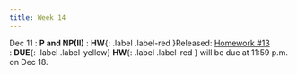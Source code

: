 ```yaml
---
title: Week 14
---
```


Dec 11
: **P and NP(II)**
:  **HW**{: .label .label-red }Released: [Homework #13](https://basics.sjtu.edu.cn/~yangqizhe/pdf/algo2023w/homework/Algo-hw13.pdf)  
: **DUE**{: .label .label-yellow}  **HW**{: .label .label-red }  will be due at 11:59 p.m. on Dec 18. 

  


